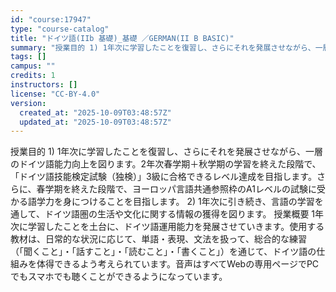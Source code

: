 ```yaml
---
id: "course:17947"
type: "course-catalog"
title: "ドイツ語(IIb 基礎)_基礎 ／GERMAN(II B BASIC)"
summary: "授業目的 1) 1年次に学習したことを復習し、さらにそれを発展させながら、一層のドイツ語能力向上を図ります。2年次春学期＋秋学期の学習を終えた段階で、「ドイツ語技能検定試験（独検）」3級に合格できるレベル達成を目指します。さらに、春学期を終…"
tags: []
campus: ""
credits: 1
instructors: []
license: "CC-BY-4.0"
version:
  created_at: "2025-10-09T03:48:57Z"
  updated_at: "2025-10-09T03:48:57Z"
---
```

授業目的 1) 1年次に学習したことを復習し、さらにそれを発展させながら、一層のドイツ語能力向上を図ります。2年次春学期＋秋学期の学習を終えた段階で、「ドイツ語技能検定試験（独検）」3級に合格できるレベル達成を目指します。さらに、春学期を終えた段階で、ヨーロッパ言語共通参照枠のA1レベルの試験に受かる語学力を身につけることを目指します。 2) 1年次に引き続き、言語の学習を通して、ドイツ語圏の生活や文化に関する情報の獲得を図ります。 授業概要 1年次に学習したことを土台に、ドイツ語運用能力を発展させていきます。使用する教材は、日常的な状況に応じて、単語・表現、文法を扱って、総合的な練習（「聞くこと」・「話すこと」・「読むこと」・「書くこと」）を通じて、ドイツ語の仕組みを体得できるよう考えられています。音声はすべてWebの専用ページでPCでもスマホでも聴くことができるようになっています。
